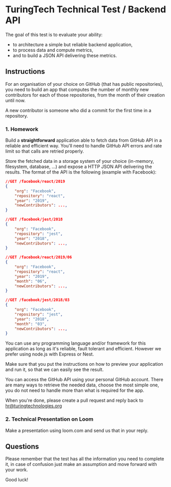 # TuringTech Technical Test / Backend API
The goal of this test is to evaluate your ability:
- to architecture a simple but reliable backend application,
- to process data and compute metrics,
- and to build a JSON API delivering these metrics.

## Instructions

For an organisation of your choice on GitHub (that has public repositories), you need to build an app that computes the number of monthly new contributors for each of those repositories, from the month of their creation until now.

A new contributor is someone who did a commit for the first time in a repository.

### 1. Homework
Build a **straightforward** application able to fetch data from GitHub API in a reliable and efficient way. You'll need to handle GitHub API errors and rate limit so that calls are retried properly.

Store the fetched data in a storage system of your choice (in-memory, filesystem, database, ...) and expose a HTTP JSON API delivering the results. The format of the API is the following (example with Facebook):

```json
//GET /facebook/react/2019
{
    "org": "Facebook",
    "repository": "react", 
    "year": "2019",
    "newContributors": ...,
}

//GET /facebook/jest/2018
{
    "org": "Facebook",
    "repository": "jest", 
    "year": "2018",
    "newContributors": ...,
}
```

```json
//GET /facebook/react/2019/06
{
    "org": "Facebook",
    "repository": "react",
    "year": "2019",
    "month": "06",
    "newContributors": ...,
}

//GET /facebook/jest/2018/03
{
    "org": "Facebook",
    "repository": "jest",
    "year": "2018",
    "month": "03",
    "newContributors": ...,
}
```

You can use any programming language and/or framework for this application as long as it's reliable, fault tolerant and efficient. However we prefer using node.js with Express or Nest.

Make sure that you put the instructions on how to preview your application and run it, so that we can easily see the result.

You can access the GitHub API using your personal GitHub account. There are many ways to retrieve the needed data, choose the most simple one, you do not need to handle more than what is required for the app.

When you're done, please create a pull request and reply back to hr@turingtechnologies.org

### 2. Technical Presentation on Loom
Make a presentation using loom.com and send us that in your reply.

## Questions
Please remember that the test has all the information you need to complete it, in case of confusion just make an assumption and move forward with your work.

Good luck!
